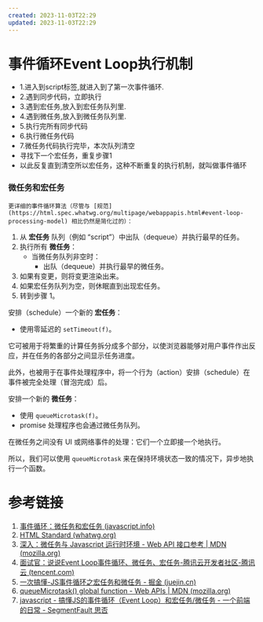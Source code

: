 ```yaml
---
created: 2023-11-03T22:29
updated: 2023-11-03T22:29
---
```


# 事件循环Event Loop执行机制

- 1.进入到script标签,就进入到了第一次事件循环.
- 2.遇到同步代码，立即执行
- 3.遇到宏任务,放入到宏任务队列里.
- 4.遇到微任务,放入到微任务队列里.
- 5.执行完所有同步代码
- 6.执行微任务代码
- 7.微任务代码执行完毕，本次队列清空
- 寻找下一个宏任务，重复步骤1
- 以此反复直到清空所以宏任务，这种不断重复的执行机制，就叫做事件循环

### 微任务和宏任务
	更详细的事件循环算法（尽管与 [规范](https://html.spec.whatwg.org/multipage/webappapis.html#event-loop-processing-model) 相比仍然是简化过的）：

1. 从 **宏任务** 队列（例如 “script”）中出队（dequeue）并执行最早的任务。
2. 执行所有 **微任务**：
    - 当微任务队列非空时：
        - 出队（dequeue）并执行最早的微任务。
3. 如果有变更，则将变更渲染出来。
4. 如果宏任务队列为空，则休眠直到出现宏任务。
5. 转到步骤 1。

安排（schedule）一个新的 **宏任务**：

- 使用零延迟的 `setTimeout(f)`。

它可被用于将繁重的计算任务拆分成多个部分，以使浏览器能够对用户事件作出反应，并在任务的各部分之间显示任务进度。

此外，也被用于在事件处理程序中，将一个行为（action）安排（schedule）在事件被完全处理（冒泡完成）后。

安排一个新的 **微任务**：

- 使用 `queueMicrotask(f)`。
- promise 处理程序也会通过微任务队列。

在微任务之间没有 UI 或网络事件的处理：它们一个立即接一个地执行。

所以，我们可以使用 `queueMicrotask` 来在保持环境状态一致的情况下，异步地执行一个函数。

# 参考链接
1. [事件循环：微任务和宏任务 (javascript.info)](https://zh.javascript.info/event-loop)
2. [HTML Standard (whatwg.org)](https://html.spec.whatwg.org/multipage/webappapis.html#perform-a-microtask-checkpoint)
3. [深入：微任务与 Javascript 运行时环境 - Web API 接口参考 | MDN (mozilla.org)](https://developer.mozilla.org/zh-CN/docs/Web/API/HTML_DOM_API/Microtask_guide/In_depth)
4. [面试官：说说Event Loop事件循环、微任务、宏任务-腾讯云开发者社区-腾讯云 (tencent.com)](https://cloud.tencent.com/developer/article/2131471)
5. [一次搞懂-JS事件循环之宏任务和微任务 - 掘金 (juejin.cn)](https://juejin.cn/post/6873424205791100942#heading-4)
6. [queueMicrotask() global function - Web APIs | MDN (mozilla.org)](https://developer.mozilla.org/en-US/docs/Web/API/queueMicrotask)
7. [javascript - 搞懂JS的事件循环（Event Loop）和宏任务/微任务 - 一个前端的日常 - SegmentFault 思否](https://segmentfault.com/a/1190000040014996)